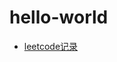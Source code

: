 # hello-world

- [leetcode记录](https://github.com/JokerAlex/hello-world/blob/master/Algorithms/leetcode.md)